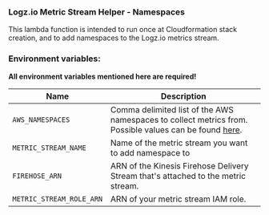 ### Logz.io Metric Stream Helper - Namespaces

This lambda function is intended to run once at Cloudformation stack creation, and to add namespaces to the Logz.io metrics stream.

### Environment variables:

**All environment variables mentioned here are required!**

| Name                     | Description                                                                                                                                                                                                   |
|--------------------------|---------------------------------------------------------------------------------------------------------------------------------------------------------------------------------------------------------------|
| `AWS_NAMESPACES`         | Comma delimited list of the AWS namespaces to collect metrics from. Possible values can be found [here](https://docs.aws.amazon.com/AmazonCloudWatch/latest/monitoring/aws-services-cloudwatch-metrics.html). |
| `METRIC_STREAM_NAME`     | Name of the metric stream you want to add namespace to                                                                                                                                                        |
| `FIREHOSE_ARN`           | ARN of the Kinesis Firehose Delivery Stream that's attached to the metric stream.                                                                                                                             |
| `METRIC_STREAM_ROLE_ARN` | ARN of your metric stream IAM role.                                                                                                                                                                           | 
